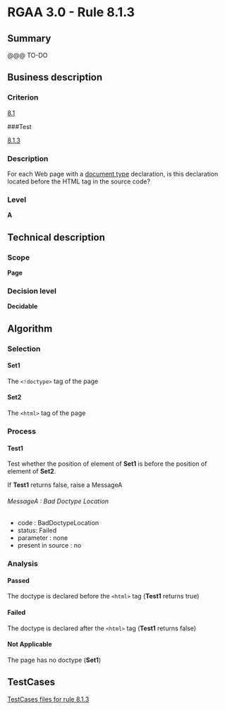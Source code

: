 # RGAA 3.0 -  Rule 8.1.3

## Summary

@@@ TO-DO

## Business description

### Criterion

[8.1](http://asqatasun.github.io/RGAA--3.0--EN/RGAA3.0_Criteria_English_version_v1.html#crit-8-1)

###Test

[8.1.3](http://asqatasun.github.io/RGAA--3.0--EN/RGAA3.0_Criteria_English_version_v1.html#test-8-1-3)

### Description
For each Web page with a
    <a href="http://asqatasun.github.io/RGAA--3.0--EN/RGAA3.0_Glossary_English_version_v1.html#mDTD">document
  type</a> declaration, is this declaration located
    before the HTML tag in the source code? 


### Level

**A**

## Technical description

### Scope

**Page**

### Decision level

**Decidable**

## Algorithm

### Selection

#### Set1

The `<!doctype>` tag of the page

#### Set2

The `<html>` tag of the page

### Process

#### Test1 

Test whether the position of element of **Set1** is before the position of element of **Set2**. 

If **Test1** returns false, raise a MessageA

###### MessageA : Bad Doctype Location

-   code : BadDoctypeLocation
-   status: Failed
-   parameter : none
-   present in source : no

### Analysis

#### Passed

The doctype is declared before the `<html>` tag (**Test1** returns true)

#### Failed

The doctype is declared after the `<html>` tag (**Test1** returns false)

#### Not Applicable

The page has no doctype (**Set1**)



##  TestCases 

[TestCases files for rule 8.1.3](https://gitlab.com/asqatasun/Asqatasun/-/tree/master/rules/rules-rgaa3.0/src/test/resources/testcases/rgaa30/Rgaa30Rule080103/) 


